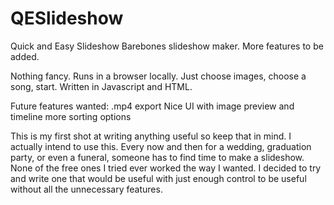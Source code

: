 # QESlideshow
Quick and Easy Slideshow
Barebones slideshow maker. More features to be added.

Nothing fancy. Runs in a browser locally. Just choose images, choose a song, start. Written in Javascript and HTML. 

Future features wanted:
.mp4 export
Nice UI with image preview and timeline
more sorting options


This is my first shot at writing anything useful so keep that in mind. I actually intend to use this. Every now and then for a wedding, graduation party, or even a funeral, someone has to find time to make a slideshow. None of the free ones I tried ever worked the way I wanted. I decided to try and write one that would be useful with just enough control to be useful without all the unnecessary features. 
